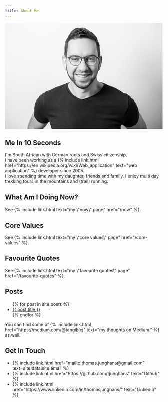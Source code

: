 ```yaml
---
title: About Me
---
```


<img src="/assets/img/thomas-junghans_web_sw.jpg" alt="Photo of me" class="lg:w-1/2 w-full" />

## Me In 10 Seconds
<p class="my-4">
  I'm South African with German roots and Swiss citizenship. <br /> I have been working as a
  {% include link.html href="https://en.wikipedia.org/wiki/Web_application" text="web application" %}
  developer since 2005.<br /> I love spending time with my daughter, friends and family. I enjoy multi day
  trekking tours in the mountains and (trail) running.
</p>

## What Am I Doing Now?
<p class="my-4">See {% include link.html text="my \"now\" page" href="/now" %}.</p>

## Core Values
<p class="my-4">See {% include link.html text="my \"core values\" page" href="/core-values" %}.</p>

## Favourite Quotes
<p class="my-4">See {% include link.html text="my \"favourite quotes\" page" href="/favourite-quotes" %}.</p>

## Posts
<ul class="px-4 mb-2">
  {% for post in site.posts %}
  <li class="list-disc">
    <a class="underline text-primary" href="{{ post.url }}">{{ post.title }}</a>
  </li>
  {% endfor %}
</ul>

<p class="my-4">You can find some of {% include link.html href="https://medium.com/@tangiblej" text="my
  thoughts on Medium." %} as well.</p>

## Get In Touch
<ul class="px-4">
  <li class="list-disc">
    {% include link.html href="mailto:thomas.junghans@gmail.com" text=site.data.site.email %}
  </li>
  <li class="list-disc">{% include link.html href="https://github.com/tjunghans" text="Github" %}</li>
  <li class="list-disc">
    {% include link.html href="https://www.linkedin.com/in/thomasjunghans/" text="LinkedIn" %}
  </li>
</ul>